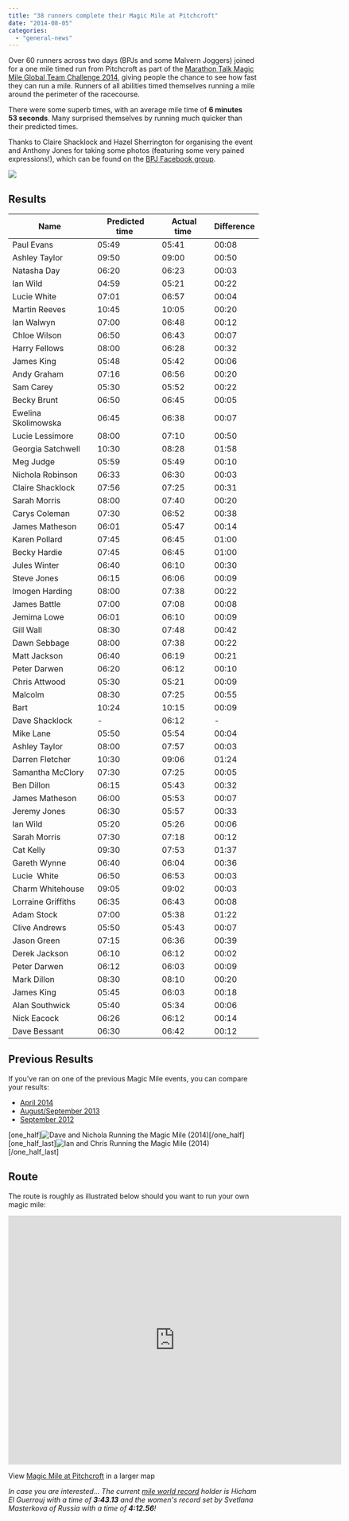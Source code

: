 ```yaml
---
title: "38 runners complete their Magic Mile at Pitchcroft"
date: "2014-08-05"
categories: 
  - "general-news"
---
```


Over 60 runners across two days (BPJs and some Malvern Joggers) joined for a one mile timed run from Pitchcroft as part of the [Marathon Talk Magic Mile Global Team Challenge 2014](http://www.marathontalk.com/challenges/magic_mile.php), giving people the chance to see how fast they can run a mile. Runners of all abilities timed themselves running a mile around the perimeter of the racecourse.

There were some superb times, with an average mile time of **6 minutes 53 seconds**. Many surprised themselves by running much quicker than their predicted times.

Thanks to Claire Shacklock and Hazel Sherrington for organising the event and Anthony Jones for taking some photos (featuring some very pained expressions!), which can be found on the [BPJ Facebook group](https://www.facebook.com/media/set/?set=oa.10152262491938309&type=1).

[![](https://bpj.org.uk/wp-content/uploads/2014/08/magic-mile-2014-banner.jpg)](http://www.marathontalk.com/challenges/magic_mile.php)

## Results

| Name  | Predicted time  | Actual time  | Difference |
| --- | --- | --- | --- |
| Paul Evans | 05:49 | 05:41 | 00:08 |
| Ashley Taylor | 09:50 | 09:00 | 00:50 |
| Natasha Day  | 06:20 | 06:23 | 00:03 |
| Ian Wild | 04:59 | 05:21 | 00:22 |
| Lucie White | 07:01 | 06:57 | 00:04 |
| Martin Reeves | 10:45 | 10:05 | 00:20 |
| Ian Walwyn | 07:00 | 06:48 | 00:12 |
| Chloe Wilson | 06:50 | 06:43 | 00:07 |
| Harry Fellows | 08:00 | 06:28 | 00:32 |
| James King  | 05:48 | 05:42 | 00:06 |
| Andy Graham | 07:16 | 06:56 | 00:20 |
| Sam Carey | 05:30 | 05:52 | 00:22 |
| Becky Brunt | 06:50 | 06:45 | 00:05 |
| Ewelina Skolimowska | 06:45 | 06:38 | 00:07 |
| Lucie Lessimore | 08:00 | 07:10 | 00:50 |
| Georgia Satchwell | 10:30 | 08:28 | 01:58 |
| Meg Judge | 05:59 | 05:49 | 00:10 |
| Nichola Robinson | 06:33 | 06:30 | 00:03 |
| Claire Shacklock | 07:56 | 07:25 | 00:31 |
| Sarah Morris | 08:00 | 07:40 | 00:20 |
| Carys Coleman | 07:30 | 06:52 | 00:38 |
| James Matheson | 06:01 | 05:47 | 00:14 |
| Karen Pollard | 07:45 | 06:45 | 01:00 |
| Becky Hardie | 07:45 | 06:45 | 01:00 |
| Jules Winter | 06:40 | 06:10 | 00:30 |
| Steve Jones | 06:15 | 06:06 | 00:09 |
| Imogen Harding | 08:00 | 07:38 | 00:22 |
| James Battle | 07:00 | 07:08 | 00:08 |
| Jemima Lowe | 06:01 | 06:10 | 00:09 |
| Gill Wall | 08:30 | 07:48 | 00:42 |
| Dawn Sebbage | 08:00 | 07:38 | 00:22 |
| Matt Jackson | 06:40 | 06:19 | 00:21 |
| Peter Darwen | 06:20 | 06:12 | 00:10 |
| Chris Attwood | 05:30 | 05:21 | 00:09 |
| Malcolm  | 08:30 | 07:25 | 00:55 |
| Bart  | 10:24 | 10:15 | 00:09 |
| Dave Shacklock | \- | 06:12 | \- |
| Mike Lane | 05:50 | 05:54 | 00:04 |
| Ashley Taylor  | 08:00 | 07:57 | 00:03 |
| Darren Fletcher | 10:30 | 09:06 | 01:24 |
| Samantha McClory | 07:30 | 07:25 | 00:05 |
| Ben Dillon | 06:15 | 05:43 | 00:32 |
| James Matheson | 06:00 | 05:53 | 00:07 |
| Jeremy Jones | 06:30 | 05:57 | 00:33 |
| Ian Wild | 05:20 | 05:26 | 00:06 |
| Sarah Morris | 07:30 | 07:18 | 00:12 |
| Cat Kelly | 09:30 | 07:53 | 01:37 |
| Gareth Wynne | 06:40 | 06:04 | 00:36 |
| Lucie  White | 06:50 | 06:53 | 00:03 |
| Charm Whitehouse | 09:05 | 09:02 | 00:03 |
| Lorraine Griffiths | 06:35 | 06:43 | 00:08 |
| Adam Stock | 07:00 | 05:38 | 01:22 |
| Clive Andrews | 05:50 | 05:43 | 00:07 |
| Jason Green | 07:15 | 06:36 | 00:39 |
| Derek Jackson | 06:10 | 06:12 | 00:02 |
| Peter Darwen | 06:12 | 06:03 | 00:09 |
| Mark Dillon | 08:30 | 08:10 | 00:20 |
| James King | 05:45 | 06:03 | 00:18 |
| Alan Southwick | 05:40 | 05:34 | 00:06 |
| Nick Eacock | 06:26 | 06:12 | 00:14 |
| Dave Bessant  | 06:30 | 06:42 | 00:12 |

## Previous Results

If you've ran on one of the previous Magic Mile events, you can compare your results:

- [April 2014](https://bpj.org.uk/results-of-the-magic-mile-practice-at-pitchcroft/)
- [August/September 2013](https://bpj.org.uk/runners-take-on-magic-mile/)
- [September 2012](https://bpj.org.uk/magic-mile-challenge-goes-down-well/)

\[one\_half\]![Dave and Nichola Running the Magic Mile (2014)](https://bpj.org.uk/wp-content/uploads/2014/08/magic-mile-2014-dave-nic.jpg)\[/one\_half\]\[one\_half\_last\]![Ian and Chris Running the Magic Mile (2014)](https://bpj.org.uk/wp-content/uploads/2014/08/magic-mile-2014-ian-chris.jpg)\[/one\_half\_last\]

## Route

The route is roughly as illustrated below should you want to run your own magic mile:

<iframe src="https://maps.google.com/maps/ms?msa=0&amp;msid=206649576904226087287.0004e4e05d953c3244b24&amp;ie=UTF8&amp;ll=52.201052,-2.235422&amp;spn=0.009875,0.00597&amp;t=h&amp;output=embed" width="670" height="500" frameborder="0" marginwidth="0" marginheight="0" scrolling="no"></iframe>

  
View [Magic Mile at Pitchcroft](https://maps.google.com/maps/ms?msa=0&msid=206649576904226087287.0004e4e05d953c3244b24&ie=UTF8&ll=52.201052,-2.235422&spn=0.009875,0.00597&t=h&source=embed) in a larger map

_In case you are interested... The current [mile world record](http://en.wikipedia.org/wiki/Mile_run_world_record_progression "Mile run world record progression") holder is Hicham El Guerrouj with a time of **3:43.13** and the women's record set by Svetlana Masterkova of Russia with a time of **4:12.56**!_
